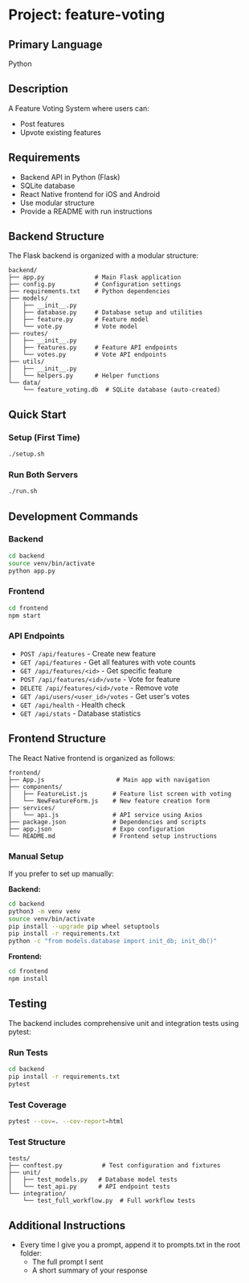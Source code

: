 # Project: feature-voting

## Primary Language

Python

## Description

A Feature Voting System where users can:

- Post features
- Upvote existing features

## Requirements

- Backend API in Python (Flask)
- SQLite database
- React Native frontend for iOS and Android
- Use modular structure
- Provide a README with run instructions

## Backend Structure

The Flask backend is organized with a modular structure:

```
backend/
├── app.py              # Main Flask application
├── config.py           # Configuration settings
├── requirements.txt    # Python dependencies
├── models/
│   ├── __init__.py
│   ├── database.py     # Database setup and utilities
│   ├── feature.py      # Feature model
│   └── vote.py         # Vote model
├── routes/
│   ├── __init__.py
│   ├── features.py     # Feature API endpoints
│   └── votes.py        # Vote API endpoints
├── utils/
│   ├── __init__.py
│   └── helpers.py      # Helper functions
└── data/
    └── feature_voting.db  # SQLite database (auto-created)
```

## Quick Start

### Setup (First Time)
```bash
./setup.sh
```

### Run Both Servers
```bash
./run.sh
```

## Development Commands

### Backend
```bash
cd backend
source venv/bin/activate
python app.py
```

### Frontend
```bash
cd frontend
npm start
```

### API Endpoints
- `POST /api/features` - Create new feature
- `GET /api/features` - Get all features with vote counts
- `GET /api/features/<id>` - Get specific feature
- `POST /api/features/<id>/vote` - Vote for feature
- `DELETE /api/features/<id>/vote` - Remove vote
- `GET /api/users/<user_id>/votes` - Get user's votes
- `GET /api/health` - Health check
- `GET /api/stats` - Database statistics

## Frontend Structure

The React Native frontend is organized as follows:

```
frontend/
├── App.js                    # Main app with navigation
├── components/
│   ├── FeatureList.js       # Feature list screen with voting
│   └── NewFeatureForm.js    # New feature creation form
├── services/
│   └── api.js               # API service using Axios
├── package.json             # Dependencies and scripts
├── app.json                 # Expo configuration
└── README.md                # Frontend setup instructions
```

### Manual Setup
If you prefer to set up manually:

**Backend:**
```bash
cd backend
python3 -m venv venv
source venv/bin/activate
pip install --upgrade pip wheel setuptools
pip install -r requirements.txt
python -c "from models.database import init_db; init_db()"
```

**Frontend:**
```bash
cd frontend
npm install
```

## Testing

The backend includes comprehensive unit and integration tests using pytest:

### Run Tests
```bash
cd backend
pip install -r requirements.txt
pytest
```

### Test Coverage
```bash
pytest --cov=. --cov-report=html
```

### Test Structure
```
tests/
├── conftest.py           # Test configuration and fixtures
├── unit/
│   ├── test_models.py   # Database model tests
│   └── test_api.py      # API endpoint tests
└── integration/
    └── test_full_workflow.py  # Full workflow tests
```

## Additional Instructions

- Every time I give you a prompt, append it to prompts.txt in the root folder:
  - The full prompt I sent
  - A short summary of your response
